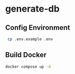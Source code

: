 # generate-db

## Config Environment

```bash
 cp .env.example .env
```

## Build Docker

```bash
docker compose up -d
```
